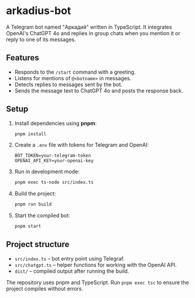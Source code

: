 # arkadius-bot

A Telegram bot named "Аркадий" written in TypeScript.
It integrates OpenAI's ChatGPT&nbsp;4o and replies in group chats when you mention it or reply to one of its messages.

## Features

- Responds to the `/start` command with a greeting.
- Listens for mentions of `@<botname>` in messages.
- Detects replies to messages sent by the bot.
- Sends the message text to ChatGPT&nbsp;4o and posts the response back.

## Setup

1. Install dependencies using **pnpm**:
   ```bash
   pnpm install
   ```
2. Create a `.env` file with tokens for Telegram and OpenAI:
   ```
   BOT_TOKEN=your-telegram-token
   OPENAI_API_KEY=your-openai-key
   ```
3. Run in development mode:
   ```bash
   pnpm exec ts-node src/index.ts
   ```
4. Build the project:
   ```bash
   pnpm run build
   ```
5. Start the compiled bot:
   ```bash
   pnpm start
   ```

## Project structure

- `src/index.ts` – bot entry point using Telegraf.
- `src/chatgpt.ts` – helper functions for working with the OpenAI API.
- `dist/` – compiled output after running the build.

The repository uses pnpm and TypeScript. Run `pnpm exec tsc` to ensure the
project compiles without errors.
